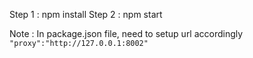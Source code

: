 Step 1 : npm install
Step 2 : npm start

Note : In package.json file, need to setup url accordingly `"proxy":"http://127.0.0.1:8002"`